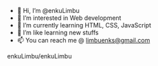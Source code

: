 - 👋 Hi, I’m @enkuLimbu
- 👀 I’m interested in Web development
- 🌱 I’m currently learning HTML, CSS, JavaScript
- 💞️ I’m like learning new stuffs
- 📫 You can reach me @ limbuenks@gmail.com

enkuLimbu/enkuLimbu
